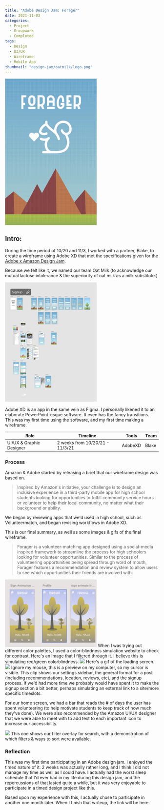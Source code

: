 ```yaml
---
title: "Adobe Design Jam: Forager"
date: 2021-11-03
categories: 
  - Project
  - Groupwork
  - Completed
tags:
  - Design
  - UI/UX
  - Wireframe
  - Mobile App
thumbnail: "design-jam/oatmilk/logo.png"
---
```

<img src="logo.png" width = 300px>

## Intro:

During the time period of 10/20 and 11/3, I worked with a partner, Blake, to create a wireframe using Adobe XD that met the specifications given for the [Adobe x Amazon Design Jam](https://www.eventbrite.com/e/college-amazon-design-creative-jam-registration-166541960487).

Because we felt like it, we named our team Oat Milk (to acknowledge our mutual lactose intolerance & the superiority of oat milk as a milk substitute.)

<img src="adobexd.png" width=300px>

Adobe XD is an app in the same vein as Figma. I personally likened it to an elaborate PowerPoint-esque software. It even has the fancy transitions. This was my first time using the software, and my first time making a wireframe. 


Role      | Timeline | Tools  |  Team   |
| --------  | -------- | ------ | ------- |
| UI/UX & Graphic Designer | 2 weeks from 10/20/21 - 11/3/21| AdobeXD| Blake |

### Process
Amazon & Adobe started by releasing a brief that our wireframe design was based on.

> Inspired by Amazon's initiative, your challenge is to design an inclusive experience in a third-party mobile app for high school students looking for opportunities to fulfill community service hours or volunteer to help their local community, no matter what their background or ability.

We began by reviewing apps that we'd used in high school, such as Volunteermatch, and began revising workflows in Adobe XD.


This is our final summary, as well as some images & gifs of the final wireframe.

> Forager is a volunteer-matching app designed using a social-media inspired framework to streamline the process for high schoolers looking for volunteer opportunities. Similar to the process of volunteering opportunities being spread through word of mouth, Forager features a recommendation and review system to allow users to see which opportunities their friends are involved with. 

<img src="color_blind_test.png" width=300px>
When I was trying out different color palettes, I used a color-blindness simulation website to check for contrast. Here's an image that I filtered through it. I believe this is simulating red/green colorblindness.

<img src="FORAGER_DEMO.gif" width=300px>
Here's a gif of the loading screen.

<img src="preview1.gif" width=300px>
Ignore my mouse, this is a preview on my computer, so my cursor is visible. This clip shows our settings sidebar, the general format for a post (including recommendations, location, reviews, etc), and the signup process. If we'd had more time we probably would have spent it to make the signup section a bit better, perhaps simulating an external link to a site/more specific timeslots. 

For our home screen, we had a bar that reads the # of days the user has spent volunteering (to help motivate students to keep track of how much they've done). We were also recommended by the Amazon UI/UX designer that we were able to meet with to add text to each important icon to increase our accessibility.


<img src="preview2.gif" width=300px>
This one shows our filter overlay for search, with a demonstration of which filters & ways to sort were available.

### Reflection

This was my first time participating in an Adobe design jam. I enjoyed the timed nature of it. 2 weeks was actually rather long, and I think I did not manage my time as well as I could have. I actually had the worst sleep schedule that I'd ever had in my life during this design jam, and the repercussions of that lasted quite a while, but it was very enjoyable to participate in a timed design project like this. 

Based upon my experience with this, I actually chose to participate in another one month later. When I finish that writeup, the link will be here.